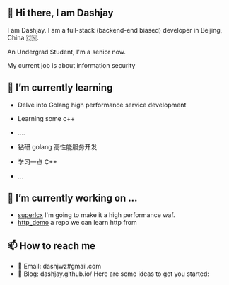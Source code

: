 ## 👋 Hi there, I am Dashjay

I am Dashjay. I am a full-stack (backend-end biased) developer in Beijing, China 🇨🇳.

An Undergrad Student, I'm a senior now.

My current job is about information security

## 🌱 I’m currently learning

* Delve into Golang high performance service development
* Learning some c++
* ....

* 钻研 golang 高性能服务开发
* 学习一点 C++
* ...



##  🔭 I’m currently working on ...
* [superlcx](https://github.com/dashjay/superlcx) I'm going to make it a high performance waf.
* [http_demo](https://github.com/dashjay/http_demo) a repo we can learn http from

## 📫 How to reach me

* 📧 Email: dashjwz#gmail.com
* 📝 Blog: dashjay.github.io/
Here are some ideas to get you started:


